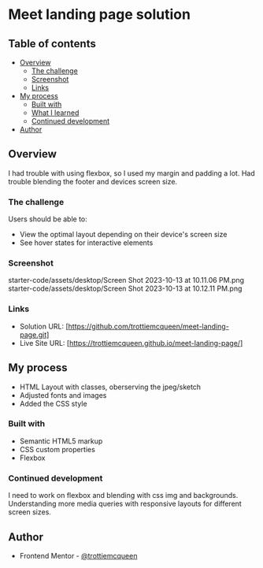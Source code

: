 # Meet landing page solution


## Table of contents

- [Overview](#overview)
  - [The challenge](#the-challenge)
  - [Screenshot](#screenshot)
  - [Links](#links)
- [My process](#my-process)
  - [Built with](#built-with)
  - [What I learned](#what-i-learned)
  - [Continued development](#continued-development)
- [Author](#author)



## Overview
  I had trouble with using flexbox, so I used my margin and padding a lot. Had trouble blending the footer and devices screen
  size. 
### The challenge

Users should be able to:

- View the optimal layout depending on their device's screen size
- See hover states for interactive elements

### Screenshot


starter-code/assets/desktop/Screen Shot 2023-10-13 at 10.11.06 PM.png
starter-code/assets/desktop/Screen Shot 2023-10-13 at 10.12.11 PM.png

### Links

- Solution URL: [https://github.com/trottiemcqueen/meet-landing-page.git]
- Live Site URL: [https://trottiemcqueen.github.io/meet-landing-page/]

## My process
- HTML Layout with classes, oberserving the jpeg/sketch
- Adjusted fonts and images
- Added the CSS style
### Built with

- Semantic HTML5 markup
- CSS custom properties
- Flexbox


### Continued development

I need to work on flexbox and blending with css img and backgrounds. Understanding more media queries with responsive layouts for different screen sizes.


## Author


- Frontend Mentor - [@trottiemcqueen](https://www.frontendmentor.io/profile/trottiemcqueen)



